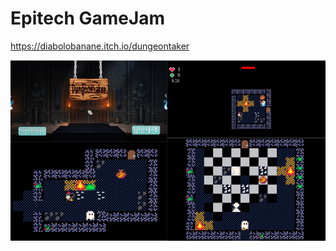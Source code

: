 # Epitech GameJam

https://diabolobanane.itch.io/dungeontaker



![preview](sprites/readme/image.png)